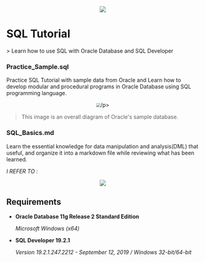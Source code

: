 <p align="center"><img src="https://ir0.mobify.com/project-oss-www-fujitsu-com/c8/webp80/1536/https://www.fujitsu.com/fts/Images/oracle-db580x224_tcm21-40873.jpg" /></p>
<h1>SQL Tutorial</h1>
> Learn how to use SQL with Oracle Database and SQL Developer



### Practice_Sample.sql

Practice SQL Tutorial with sample data from Oracle and Learn how to develop modular and procedural programs in Oracle Database using SQL programming language.

<p align="center"><img src="https://cdn.oracletutorial.com/wp-content/uploads/2017/07/Oracle-Sample-Database.png" style="zoom:67%;" />/p>

> This image is an overall diagram of Oracle's sample database.



### SQL_Basics.md

Learn the essential knowledge for data manipulation and analysis(DML) that useful, and organize it into a markdown file while reviewing what has been learned.



 *I REFER TO :*

<p align="center"><img src="https://lh6.googleusercontent.com/proxy/o0Dpx6een5btxurc-tIEgmLBpuP_nJqERMpZOkRRhFLCGDCVVu2dmGZ3sDWLlKI9HycEqX9psuPRwhrnU78Bx4PzgBv7aeYvoRJkXr4RWFGh1xU" /></p>

## Requirements

- **Oracle Database 11g Release 2 Standard Edition** 

  *Microsoft Windows (x64)*

- **SQL Developer 19.2.1**

  *Version 19.2.1.247.2212 - September 12, 2019 /  Windows 32-bit/64-bit*

